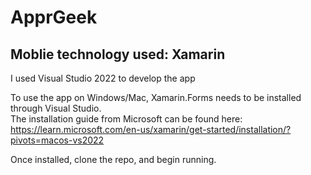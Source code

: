 # ApprGeek

## Moblie technology used: Xamarin
I used Visual Studio 2022 to develop the app

To use the app on Windows/Mac, Xamarin.Forms needs to be installed through Visual Studio.  
The installation guide from Microsoft can be found here: https://learn.microsoft.com/en-us/xamarin/get-started/installation/?pivots=macos-vs2022

Once installed, clone the repo, and begin running.
